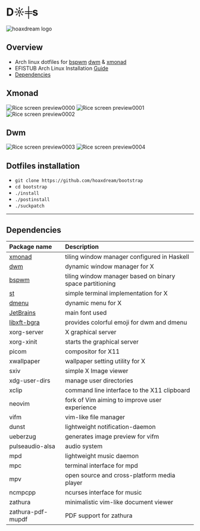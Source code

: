 # D☼╪s

![hoaxdream logo](https://i.imgur.com/vZM3Zbd.png)

## Overview

* Arch linux dotfiles for [bspwm](https://github.com/baskerville/bspwm) [dwm](http://suckless.org/) & [xmonad](https://github.com/xmonad/xmonad)
* EFISTUB Arch Linux Installation [Guide](https://github.com/hoaxdream/dots/blob/master/.github/INSTALL.md)
* [Dependencies](https://github.com/hoaxdream/dots#dependencies)

## Xmonad
![Rice screen preview0000](https://i.imgur.com/hxUN5V0.png)
![Rice screen preview0001](https://i.imgur.com/exIs3Ot.png)
![Rice screen preview0002](https://i.imgur.com/O8RrjFG.png)

## Dwm
![Rice screen preview0003](https://i.imgur.com/caDawRq.png)
![Rice screen preview0004](https://i.imgur.com/5dFAWk4.png)

## Dotfiles installation
- `git clone https://github.com/hoaxdream/bootstrap`
- `cd bootstrap`
- `./install`
- `./postinstall`
- `./suckpatch`
 ---
## Dependencies
Package name | Description
:--- | :---
[xmonad](https://github.com/xmonad/xmonad) | tiling window manager configured in Haskell
[dwm](http://suckless.org/) | dynamic window manager for X
[bspwm](https://github.com/baskerville/bspwm) | tiling window manager based on binary space partitioning
[st](http://st.suckless.org/) | simple terminal implementation for X
[dmenu](http://tools.suckless.org/dmenu/) | dynamic menu for X
[JetBrains](https://www.jetbrains.com/lp/mono/) | main font used
[libxft-bgra](https://aur.archlinux.org/packages/libxft-bgra/) | provides colorful emoji for dwm and dmenu
xorg-server | X graphical server
xorg-xinit | starts the graphical server
picom | compositor for X11
xwallpaper | wallpaper setting utility for X
sxiv | simple X Image viewer
xdg-user-dirs | manage user directories
xclip | command line interface to the X11 clipboard
neovim | fork of Vim aiming to improve user experience
vifm | vim-like file manager
dunst | lightweight notification-daemon
ueberzug | generates image preview for vifm
pulseaudio-alsa | audio system
mpd | lightweight music daemon
mpc | terminal interface for mpd
mpv | open source and cross-platform media player
ncmpcpp | ncurses interface for music
zathura | minimalistic vim-like document viewer
zathura-pdf-mupdf | PDF support for zathura

